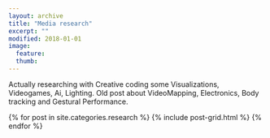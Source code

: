 ```yaml
---
layout: archive
title: "Media research"
excerpt: ""
modified: 2018-01-01
image: 
  feature: 
  thumb: 
---
```


Actually researching with Creative coding some Visualizations, Videogames, Ai, Lighting.
Old post about VideoMapping, Electronics, Body tracking and Gestural Performance.

<div class="tiles">
{% for post in site.categories.research %}
  {% include post-grid.html %}
{% endfor %}
</div><!-- /.tiles -->
